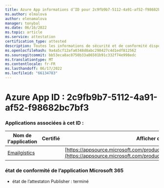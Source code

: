 ```yaml
---
title: Azure App informations d’ID pour 2c9fb9b7-5112-4a91-af52-f98682bc7bf3
ms.author: elmalova
author: elenamalova
manager: tonybal
ms.date: 06/16/2022
ms.topic: article
ms.service: attestation
certification_type: attested
description: Toutes les informations de sécurité et de conformité disponibles pour 2c9fb9b7-5112-4a91-af52-f98682bc7bf3.
ms.openlocfilehash: 9a4a5cf12afa0348d0abc298427c4d1edf812562
ms.sourcegitcommit: bb53eca8ac8750b33a86501b91c332f74e998edc
ms.translationtype: MT
ms.contentlocale: fr-FR
ms.lasthandoff: 06/17/2022
ms.locfileid: "66134783"
---
```

# <a name="azure-app-id-2c9fb9b7-5112-4a91-af52-f98682bc7bf3"></a>Azure App ID : 2c9fb9b7-5112-4a91-af52-f98682bc7bf3


### <a name="apps-associated-with-this-id"></a>Applications associées à cet ID :
| **Nom de l'application** | **Certifié** | **Afficher dans AppSource** |
|--------------|---------------|-----------------------|
| [Emailgistics](../forward/emailgistics.emailgistics_shared_email.md) |  | [https://appsource.microsoft.com/product/office/emailgistics.emailgistics_shared_email](https://appsource.microsoft.com/product/office/emailgistics.emailgistics_shared_email) |

### <a name="microsoft-365-app-compliance-status"></a>état de conformité de l’application Microsoft 365
- état de l’attestaton Publisher : terminé
